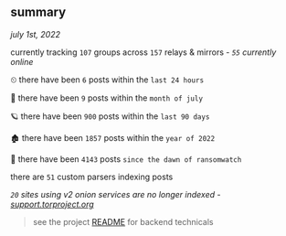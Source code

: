 
## summary
_july 1st, 2022_

currently tracking `107` groups across `157` relays & mirrors - _`55` currently online_

⏲ there have been `6` posts within the `last 24 hours`

🦈 there have been `9` posts within the `month of july`

🪐 there have been `900` posts within the `last 90 days`

🏚 there have been `1857` posts within the `year of 2022`

🦕 there have been `4143` posts `since the dawn of ransomwatch`

there are `51` custom parsers indexing posts

_`20` sites using v2 onion services are no longer indexed - [support.torproject.org](https://support.torproject.org/onionservices/v2-deprecation/)_

> see the project [README](https://github.com/joshhighet/ransomwatch#ransomwatch--) for backend technicals

